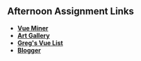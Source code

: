 ## Afternoon Assignment Links

* **[Vue Miner](https://github.com/Ross-Crimson/VueMiner)**
* **[Art Gallery](https://github.com/Ross-Crimson/CodeWorks_Art_Institute)**
* **[Greg's Vue List](https://github.com/Ross-Crimson/spring24_gregslist_vue)**
* **[Blogger](https://github.com/Ross-Crimson/Blogger)**
